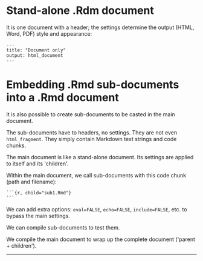 # Stand-alone .Rdm document

It is one document with a header; the settings determine the output (HTML, Word, PDF) style and appearance:

```
---
title: "Document only"
output: html_document
---
```

# Embedding .Rmd sub-documents into a .Rmd document

It is also possible to create sub-documents to be casted in the main document.

The sub-documents have to headers, no settings. They are not even `html_fragment`. They simply contain Markdown text strings and code chunks.

The main document is like a stand-alone document. Its settings are applied to itself and its 'children'.

Within the main document, we call sub-documents with this code chunk (path and filename):


	```{r, child="sub1.Rmd"}
	```


We can add extra options: `eval=FALSE`, `echo=FALSE`, `include=FALSE`, etc. to bypass the main settings.

We can compile sub-documents to test them.

We compile the main document to wrap up the complete document ('parent + children').

---
